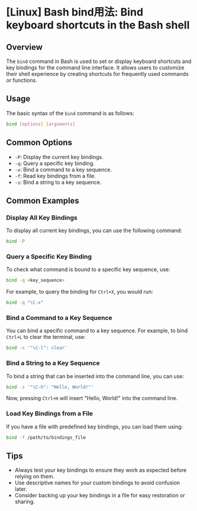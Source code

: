 # [Linux] Bash bind用法: Bind keyboard shortcuts in the Bash shell

## Overview
The `bind` command in Bash is used to set or display keyboard shortcuts and key bindings for the command line interface. It allows users to customize their shell experience by creating shortcuts for frequently used commands or functions.

## Usage
The basic syntax of the `bind` command is as follows:

```bash
bind [options] [arguments]
```

## Common Options
- `-P`: Display the current key bindings.
- `-q`: Query a specific key binding.
- `-x`: Bind a command to a key sequence.
- `-f`: Read key bindings from a file.
- `-s`: Bind a string to a key sequence.

## Common Examples

### Display All Key Bindings
To display all current key bindings, you can use the following command:

```bash
bind -P
```

### Query a Specific Key Binding
To check what command is bound to a specific key sequence, use:

```bash
bind -q <key_sequence>
```
For example, to query the binding for `Ctrl+X`, you would run:

```bash
bind -q "\C-x"
```

### Bind a Command to a Key Sequence
You can bind a specific command to a key sequence. For example, to bind `Ctrl+L` to clear the terminal, use:

```bash
bind -x '"\C-l": clear'
```

### Bind a String to a Key Sequence
To bind a string that can be inserted into the command line, you can use:

```bash
bind -s '"\C-h": "Hello, World!"'
```
Now, pressing `Ctrl+H` will insert "Hello, World!" into the command line.

### Load Key Bindings from a File
If you have a file with predefined key bindings, you can load them using:

```bash
bind -f /path/to/bindings_file
```

## Tips
- Always test your key bindings to ensure they work as expected before relying on them.
- Use descriptive names for your custom bindings to avoid confusion later.
- Consider backing up your key bindings in a file for easy restoration or sharing.